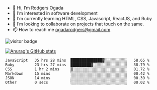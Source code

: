 - 👋 Hi, I’m Rodgers Ogada
- 👀 I’m interested in software development
- 🌱 I’m currently learning HTML, CSS, Javascript, ReactJS, and Ruby
- 💞️ I’m looking to collaborate on projects that touch on the same.
- 📫 How to reach me ogadarodgers@gmail.com

![visitor badge](https://visitor-badge.glitch.me/badge?page_id=ogada-otieno.visitor-badge)

[![Anurag's GitHub stats](https://github-readme-stats.vercel.app/api?username=ogada-otieno)](https://github.com/anuraghazra/github-readme-stats) 
<!--START_SECTION:waka-->

```text
JavaScript   35 hrs 28 mins  ██████████████▓░░░░░░░░░░   58.65 %
Ruby         23 hrs 27 mins  █████████▓░░░░░░░░░░░░░░░   38.79 %
CSS          1 hr 2 mins     ▒░░░░░░░░░░░░░░░░░░░░░░░░   01.72 %
Markdown     15 mins         ░░░░░░░░░░░░░░░░░░░░░░░░░   00.42 %
JSON         14 mins         ░░░░░░░░░░░░░░░░░░░░░░░░░   00.39 %
Other        0 secs          ░░░░░░░░░░░░░░░░░░░░░░░░░   00.02 %
```

<!--END_SECTION:waka-->

<!---
ogada-otieno/ogada-otieno is a ✨ special ✨ repository because its `README.md` (this file) appears on your GitHub profile.
You can click the Preview link to take a look at your changes.
--->
